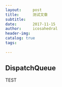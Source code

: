 ```yaml
---
layout:     post
title:      测试文章
subtitle:   
date:       2017-11-15
author:     icosahedral
header-img: 
catalog: true
tags:
    
---
```



## DispatchQueue

TEST